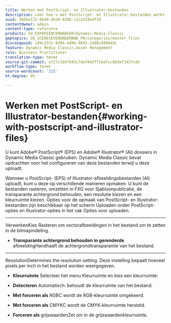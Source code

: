 ```yaml
---
title: Werken met PostScript- en Illustrator-bestanden
description: Leer hoe u met PostScript- en Illustrator-bestanden werkt.
uuid: 36dee172-8bd4-45a9-820b-c2ca319edf20
contentOwner: admin
content-type: reference
products: SG_EXPERIENCEMANAGER/Dynamic-Media-Classic
geptopics: SG_SCENESEVENONDEMAND_PK/categories/master_files
discoiquuid: c04c1331-8d94-449b-9693-1488c94084dc
feature: Dynamic Media Classic,Asset Management
role: Business Practitioner
translation-type: tm+mt
source-git-commit: e727c1b5fb43c7def842ff1bafcc8b3ef3437cde
workflow-type: tm+mt
source-wordcount: '215'
ht-degree: 0%

---
```



# Werken met PostScript- en Illustrator-bestanden{#working-with-postscript-and-illustrator-files}

U kunt Adobe® PostScript® (EPS) en Adobe® Illustrator® (AI) dossiers in Dynamic Media Classic gebruiken. Dynamic Media Classic bevat opdrachten voor het configureren van deze bestanden terwijl u deze uploadt.

Wanneer u PostScript- (EPS) of Illustrator-afbeeldingsbestanden (AI) uploadt, kunt u deze op verschillende manieren opmaken. U kunt de bestanden rasteren, omzetten in FXG voor Sjabloonpublicatie, de transparante achtergrond behouden, een resolutie kiezen en een kleurruimte kiezen. Opties voor de opmaak van PostScript- en Illustrator-bestanden zijn beschikbaar op het scherm Uploaden onder PostScript-opties en Illustrator-opties in het vak Opties voor uploaden.

* ****
VerwerkenKies Rasteren om vectorafbeeldingen in het bestand om te zetten in de bitmapindeling.

* **Transparante achtergrond behouden in gerenderde**
afbeeldingHandhaaft de achtergrondtransparantie van het bestand.

* ****
ResolutionDetermines the resolution setting. Deze instelling bepaalt hoeveel pixels per inch in het bestand worden weergegeven.

* **Kleurruimte**
Selecteer het menu Kleurruimte en kies een kleurruimte:

* **Detecteren**
Automatisch: behoudt de kleurruimte van het bestand.

* **Met forceren als**
RGBC wordt de RGB-kleurruimte omgekeerd.

* **Met forceren als**
CMYKC wordt de CMYK-kleurruimte hersteld.

* **Forceren als**
grijswaardenZet om in de grijswaardenkleurruimte.
